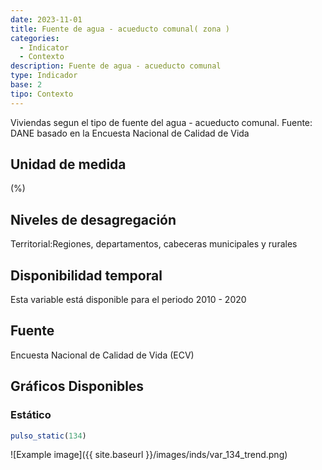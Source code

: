 ```yaml
---
date: 2023-11-01
title: Fuente de agua - acueducto comunal( zona )
categories:
  - Indicator
  - Contexto
description: Fuente de agua - acueducto comunal
type: Indicador
base: 2
tipo: Contexto
--- 
```


Viviendas segun el tipo de fuente del agua - acueducto comunal.
Fuente: DANE basado en la Encuesta Nacional de Calidad de Vida

## Unidad de medida
(%)

## Niveles de desagregación
Territorial:Regiones, departamentos, cabeceras municipales y rurales

## Disponibilidad temporal
Esta variable está disponible para el periodo 2010 - 2020

## Fuente
Encuesta Nacional de Calidad de Vida (ECV)

## Gráficos Disponibles

### Estático

``` R
pulso_static(134)
```

![Example image]({{ site.baseurl }}/images/inds/var_134_trend.png)